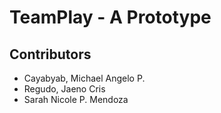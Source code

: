 # TeamPlay - A Prototype

## Contributors

- Cayabyab, Michael Angelo P.
- Regudo, Jaeno Cris
- Sarah Nicole P. Mendoza
